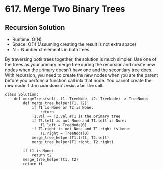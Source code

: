# 617. Merge Two Binary Trees

## Recursion Solution

- Runtime: O(N)
- Space: O(1) (Assuming creating the result is not extra space)
- N = Number of elements in both trees

By traversing both trees together, the solution is much simpler. 
Use one of the trees as your primary merge tree during the recursion and create new nodes when the primary doesn't have one and the secondary tree does.
With recursion, you need to create the new nodes when you are the parent before you perform a function call into that node.
You cannot create the new node if the node doesn't exist after the call.

```
class Solution:
    def mergeTrees(self, t1: TreeNode, t2: TreeNode) -> TreeNode:
        def merge_tree_helper(T1, T2):
            if T1 is None or T2 is None:
                return
            T1.val += T2.val #T1 is the primary tree
            if T2.left is not None and T1.left is None:
                T1.left = TreeNode(0)
            if T2.right is not None and T1.right is None:
                T1.right = TreeNode(0)
            merge_tree_helper(T1.left, T2.left)
            merge_tree_helper(T1.right, T2.right)
        
        if t1 is None:
            return t2
        merge_tree_helper(t1, t2)
        return t1
```
